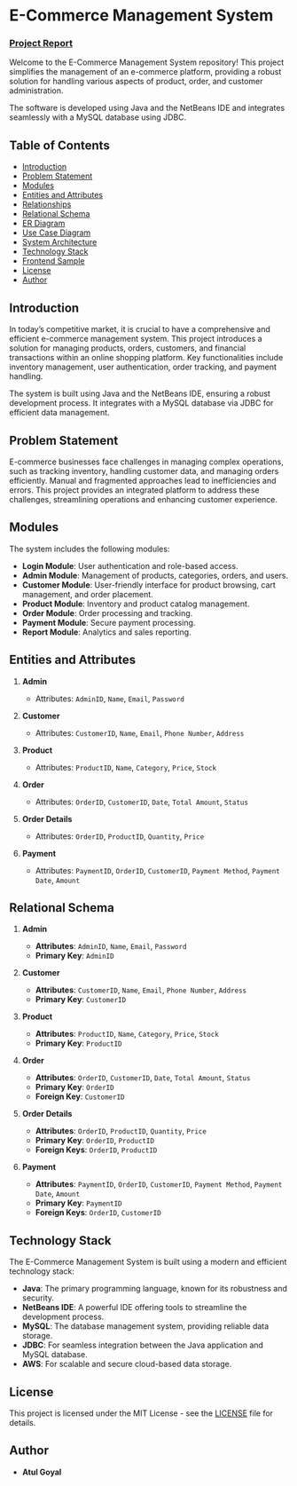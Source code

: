 # E-Commerce Management System
### [Project Report](https://drive.google.com/file/d/13CnpkpngUnZlMo5Npx7hNN6SvX1tHFI5/view?usp=drive_link)

Welcome to the E-Commerce Management System repository! This project simplifies the management of an e-commerce platform, providing a robust solution for handling various aspects of product, order, and customer administration.

The software is developed using Java and the NetBeans IDE and integrates seamlessly with a MySQL database using JDBC. 

## Table of Contents

- [Introduction](#introduction)
- [Problem Statement](#problem-statement)
- [Modules](#modules)
- [Entities and Attributes](#entities-and-attributes)
- [Relationships](#relationships)
- [Relational Schema](#relational-schema)
- [ER Diagram](#er-diagram)
- [Use Case Diagram](#use-case-diagram)
- [System Architecture](#system-architecture)
- [Technology Stack](#technology-stack)
- [Frontend Sample](#frontend-sample)
- [License](#license)
- [Author](#author)

## Introduction

In today’s competitive market, it is crucial to have a comprehensive and efficient e-commerce management system. This project introduces a solution for managing products, orders, customers, and financial transactions within an online shopping platform. Key functionalities include inventory management, user authentication, order tracking, and payment handling.

The system is built using Java and the NetBeans IDE, ensuring a robust development process. It integrates with a MySQL database via JDBC for efficient data management. 
## Problem Statement

E-commerce businesses face challenges in managing complex operations, such as tracking inventory, handling customer data, and managing orders efficiently. Manual and fragmented approaches lead to inefficiencies and errors. This project provides an integrated platform to address these challenges, streamlining operations and enhancing customer experience.

## Modules

The system includes the following modules:
- **Login Module**: User authentication and role-based access.
- **Admin Module**: Management of products, categories, orders, and users.
- **Customer Module**: User-friendly interface for product browsing, cart management, and order placement.
- **Product Module**: Inventory and product catalog management.
- **Order Module**: Order processing and tracking.
- **Payment Module**: Secure payment processing.
- **Report Module**: Analytics and sales reporting.

## Entities and Attributes

1. **Admin**
    - Attributes: `AdminID`, `Name`, `Email`, `Password`

2. **Customer**
    - Attributes: `CustomerID`, `Name`, `Email`, `Phone Number`, `Address`

3. **Product**
    - Attributes: `ProductID`, `Name`, `Category`, `Price`, `Stock`

4. **Order**
    - Attributes: `OrderID`, `CustomerID`, `Date`, `Total Amount`, `Status`

5. **Order Details**
    - Attributes: `OrderID`, `ProductID`, `Quantity`, `Price`

6. **Payment**
    - Attributes: `PaymentID`, `OrderID`, `CustomerID`, `Payment Method`, `Payment Date`, `Amount`


## Relational Schema

1. **Admin**
    - **Attributes**: `AdminID`, `Name`, `Email`, `Password`
    - **Primary Key**: `AdminID`

2. **Customer**
    - **Attributes**: `CustomerID`, `Name`, `Email`, `Phone Number`, `Address`
    - **Primary Key**: `CustomerID`

3. **Product**
    - **Attributes**: `ProductID`, `Name`, `Category`, `Price`, `Stock`
    - **Primary Key**: `ProductID`

4. **Order**
    - **Attributes**: `OrderID`, `CustomerID`, `Date`, `Total Amount`, `Status`
    - **Primary Key**: `OrderID`
    - **Foreign Key**: `CustomerID`

5. **Order Details**
    - **Attributes**: `OrderID`, `ProductID`, `Quantity`, `Price`
    - **Primary Key**: `OrderID`, `ProductID`
    - **Foreign Keys**: `OrderID`, `ProductID`

6. **Payment**
    - **Attributes**: `PaymentID`, `OrderID`, `CustomerID`, `Payment Method`, `Payment Date`, `Amount`
    - **Primary Key**: `PaymentID`
    - **Foreign Keys**: `OrderID`, `CustomerID`


## Technology Stack

The E-Commerce Management System is built using a modern and efficient technology stack:

- **Java**: The primary programming language, known for its robustness and security.
- **NetBeans IDE**: A powerful IDE offering tools to streamline the development process.
- **MySQL**: The database management system, providing reliable data storage.
- **JDBC**: For seamless integration between the Java application and MySQL database.
- **AWS**: For scalable and secure cloud-based data storage.


## License

This project is licensed under the MIT License - see the [LICENSE](LICENSE) file for details.

## Author

- **Atul Goyal**
